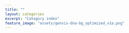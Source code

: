 ```yaml
---
title: ""
layout: categories
excerpt: "Category index"
feature_image: "assets/genvis-dna-bg_optimized_v1a.png"
---
```

